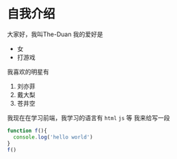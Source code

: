# 自我介绍
大家好，我叫The-Duan 我的爱好是

* 女
* 打游戏
  

我喜欢的明星有

1. 刘亦菲
2. 戴大梨
3. 苍井空 

我现在在学习前端，我学习的语言有
`html`
`js`
等
我来给写一段

```javascript
function f(){
  console.log('hello world')
}
f()
```
